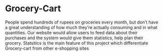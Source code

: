 # Grocery-Cart
People spend hundreds of rupees on groceries every month, but don’t have a great understanding of how much they’re actually consuming and in what quantities. Our website would allow users to feed data about their purchases and the system would give them statistics, help plan their grocery.
Statsitics is the main feature of this project which differentiate Grocery-cart from other e-shopping sites
